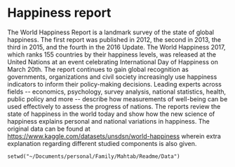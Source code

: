 # Happiness report

The World Happiness Report is a landmark survey of the state of global happiness. The first report was published in 2012, the second in 2013, the third in 2015, and the fourth in the 2016 Update. The World Happiness 2017, which ranks 155 countries by their happiness levels, was released at the United Nations at an event celebrating International Day of Happiness on March 20th. The report continues to gain global recognition as governments, organizations and civil society increasingly use happiness indicators to inform their policy-making decisions. Leading experts across fields -- economics, psychology, survey analysis, national statistics, health, public policy and more -- describe how measurements of well-being can be used effectively to assess the progress of nations. The reports review the state of happiness in the world today and show how the new science of happiness explains personal and national variations in happiness. The original data can be found at <https://www.kaggle.com/datasets/unsdsn/world-happiness> wherein extra explanation regarding different studied components is also given.

```r,warning=FALSE,echo=FALSE
setwd("~/Documents/personal/Family/Mahtab/Readme/Data")
```
